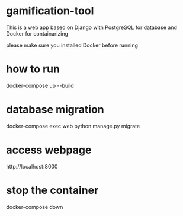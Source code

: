 # gamification-tool
This is a web app based on Django with PostgreSQL for database and Docker for containarizing

please make sure you installed Docker before running

# how to run

docker-compose up --build

# database migration

docker-compose exec web python manage.py migrate

# access webpage

http://localhost:8000

# stop the container

docker-compose down

